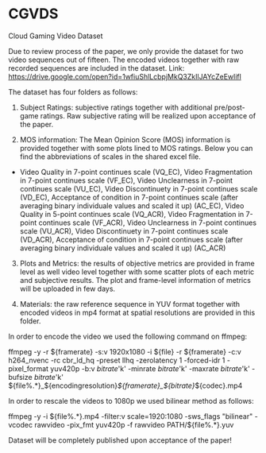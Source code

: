 # CGVDS
Cloud Gaming Video Dataset
 

Due to review process of the paper, we only provide the dataset for two video sequences out of fifteen. The encoded videos together with raw recorded sequences are included in the dataset. 
Link: https://drive.google.com/open?id=1wfiuShlLcbpjMkQ3ZkIlJAYcZeEwlifl 

The dataset has four folders as follows:

1.	Subject Ratings: subjective ratings together with additional pre/post-game ratings. Raw subjective rating will be realized upon acceptance of the paper. 

2.	MOS information: The Mean Opinion Score (MOS) information is provided together with some plots lined to MOS ratings. Below you can find the abbreviations of scales in the shared excel file. 
   - Video Quality in 7-point continues scale (VQ_EC), Video Fragmentation in 7-point continues scale (VF_EC),	Video Unclearness in 7-point continues scale (VU_EC),	Video Discontinuety in 7-point continues scale (VD_EC),	Acceptance of condition in 7-point continues scale (after averaging binary individuale values and scaled it up) (AC_EC), 	Video Quality in 5-point continues scale (VQ_ACR),	Video Fragmentation in 7-point continues scale (VF_ACR),	Video Unclearness in 7-point continues scale (VU_ACR),	Video Discontinuety in 7-point continues scale (VD_ACR),	Acceptance of condition in 7-point continues scale (after averaging binary individuale values and scaled it up) (AC_ACR)

3.	Plots and Metrics: the results of objective metrics are provided in frame level as well video level together with some scatter plots of each metric and subjective results. The plot and frame-level information of metrics will be uploaded in few days. 

4.	Materials: the raw reference sequence in YUV format together with encoded videos in mp4 format at spatial resolutions are provided in this folder.

In order to encode the video we used the following command on ffmpeg:

ffmpeg -y -r ${framerate} -s:v 1920x1080 -i ${file} -r ${framerate} -c:v h264_nvenc -rc cbr_ld_hq -preset llhq -zerolatency 1 -forced-idr 1 -pixel_format yuv420p -b:v $bitrate$'k' -minrate $bitrate$'k' -maxrate $bitrate$'k' -bufsize $bitrate$'k' ${file%.*}_${encodingresolution}_${framerate}_${bitrate}_${codec}.mp4

In order to rescale the videos to 1080p we used bilinear method as follows:

ffmpeg -y -i ${file%.*}.mp4 -filter:v scale=1920:1080 -sws_flags "bilinear" -vcodec rawvideo -pix_fmt yuv420p -f rawvideo PATH/${file%.*}.yuv

Dataset will be completely published upon acceptance of the paper!
